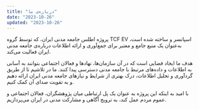 ```yaml
---
title: "درباره‌ی ما"
date: "2023-10-26"
updated: "2023-10-26"
---
```


پروژه اطلس جامعه مدنی ایران، که توسط گروه TCF EV اسپانسر و ساخته شده است، به‌عنوان یک منبع جامع و معتبر برای جمع‌آوری و ارائه اطلاعات درباره‌ی جامعه مدنی ایران فعالیت می‌کند. 

هدف ما ایجاد فضایی است که در آن سازمان‌ها، نهادها و فعالان اجتماعی بتوانند به آسانی به اطلاعات و داده‌های مرتبط با جامعه مدنی دسترسی پیدا کنند. ما در تلاشیم تا از طریق گردآوری و تحلیل اطلاعات، درک بهتری از شرایط و نیازهای جامعه مدنی ایران ارائه دهیم و به تقویت صدای آن کمک کنیم.

با امید به اینکه این پروژه به عنوان یک پل ارتباطی میان پژوهشگران، فعالان اجتماعی و عموم مردم عمل کند، به ترویج آگاهی و مشارکت مدنی در ایران می‌پردازیم.